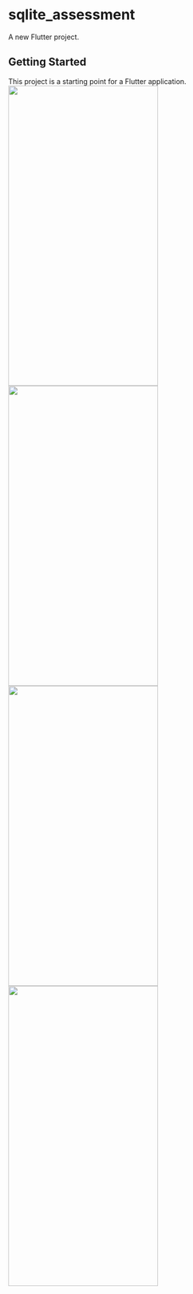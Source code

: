 # sqlite_assessment

A new Flutter project.

## Getting Started

This project is a starting point for a Flutter application.
<img src="https://user-images.githubusercontent.com/54928561/143857201-0af12c46-de8c-40ec-a54f-ee1c9ba0f91c.jpg" width="300" height="600">
<img src="https://user-images.githubusercontent.com/54928561/143857789-32b315e1-5ec2-4e28-a2d6-d8086637421f.jpg" width="300" height="600">
<img src="https://user-images.githubusercontent.com/54928561/143857878-e3d2d860-6d7b-4da8-b386-44c925c1b34b.jpg" width="300" height="600">
<img src="https://user-images.githubusercontent.com/54928561/143857944-ada463ce-add9-418d-857d-8315d6c83099.jpg" width="300" height="600">

